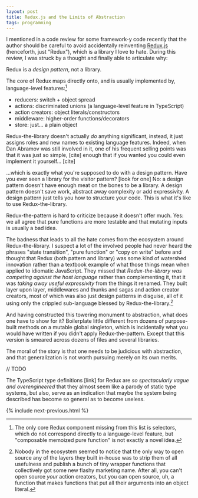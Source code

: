 ```yaml
---
layout: post
title: Redux.js and the Limits of Abstraction
tags: programming
---
```


I mentioned in a code review for some framework-y code recently that the author should be careful to avoid accidentally reinventing [Redux.js](https://reduxjs.org) (henceforth, just "Redux"), which is a library I love to hate. During this review, I was struck by a thought and finally able to articulate why:

Redux is a _design pattern_, not a library.

The core of Redux maps directly onto, and is usually implemented by, language-level features:[^1]

- reducers: switch + object spread
- actions: discriminated unions (a language-level feature in TypeScript)
- action creators: object literals/constructors
- middleware: higher-order functions/decorators
- store: just... a plain object

[^1]: The only core Redux component missing from this list is selectors, which do not correspond directly to a language-level feature, but "composable memoized pure function" is not exactly a novel idea.

Redux-the-library doesn't actually _do_ anything significant, instead, it just assigns roles and new names to existing language features. Indeed, when Dan Abramov was still involved in it, one of his frequent selling points was that it was just so simple, [cite] enough that if you wanted you could even implement it yourself... [cite]

...which is exactly what you're supposed to do with a design pattern. Have you ever seen a library for the visitor pattern? [look for one] No: a design pattern doesn't have enough meat on the bones to be a library. A design pattern doesn't save work, abstract away complexity or add expressivity. A design pattern just tells you how to structure your code. This is what it's like to use Redux-the-library.

Redux-the-pattern is hard to criticize because it doesn't offer much. Yes: we all agree that pure functions are more testable and that mutating inputs is usually a bad idea.

The badness that leads to all the hate comes from the ecosystem around Redux-the-library. I suspect a lot of the involved people had never heard the phrases "state transition", "pure function" or "copy on write" before and thought that Redux (both pattern and library) was some kind of watershed innovation rather than a textbook example of what those things mean when applied to idiomatic JavaScript. They missed that _Redux-the-library was competing against the host language_ rather than complementing it, that it was _taking away useful expressivity_ from the things it renamed. They built layer upon layer, middlewares and thunks and sagas and action creator creators, most of which was also just design patterns in disguise, all of it using only the crippled sub-language blessed by Redux-the-library.[^2]

[^2]: Nobody in the ecosystem seemed to notice that the only way to open source any of the layers they built in-house was to strip them of all usefulness and publish a bunch of tiny wrapper functions that collectively got some new flashy marketing name. After all, you can't open source _your_ action creators, but you can open source, uh, a function that makes functions that put all their arguments into an object literal.

And having constructed this towering monument to abstraction, what does one have to show for it? Boilerplate little different from dozens of purpose-built methods on a mutable global singleton, which is incidentally what you would have written if you didn't apply Redux-the-pattern. Except that this version is smeared across dozens of files and several libraries.

The moral of the story is that one needs to be judicious with abstraction, and that generalization is not worth pursuing merely on its own merits.

// TODO

The TypeScript type definitions [link] for Redux are _so spectacularly vague and overengineered_ that they almost seem like a parody of static type systems, but also, serve as an indication that maybe the system being described has become so general as to become useless.

{% include next-previous.html %}
